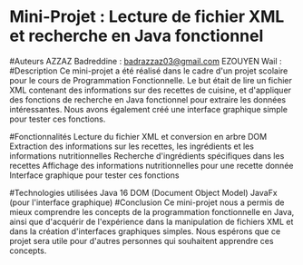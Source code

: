 # Mini-Projet : Lecture de fichier XML et recherche en Java fonctionnel
#Auteurs
AZZAZ Badreddine : badrazzaz03@gmail.com
EZOUYEN Wail : 
#Description
Ce mini-projet a été réalisé dans le cadre d'un projet scolaire pour le cours de Programmation Fonctionnelle. Le but était de lire un fichier XML contenant des informations sur des recettes de cuisine, et d'appliquer des fonctions de recherche en Java fonctionnel pour extraire les données intéressantes.
Nous avons également créé une interface graphique simple pour tester ces fonctions.

#Fonctionnalités
Lecture du fichier XML et conversion en arbre DOM
Extraction des informations sur les recettes, les ingrédients et les informations nutritionnelles
Recherche d'ingrédients spécifiques dans les recettes
Affichage des informations nutritionnelles pour une recette donnée
Interface graphique pour tester ces fonctions

#Technologies utilisées
Java 16
DOM (Document Object Model)
JavaFx (pour l'interface graphique)
#Conclusion
Ce mini-projet nous a permis de mieux comprendre les concepts de la programmation fonctionnelle en Java, ainsi que d'acquérir de l'expérience dans la manipulation de fichiers XML et dans la création d'interfaces graphiques simples. Nous espérons que ce projet sera utile pour d'autres personnes qui souhaitent apprendre ces concepts.
